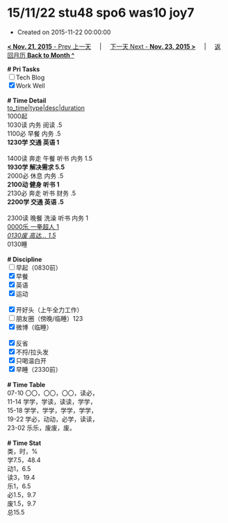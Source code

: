 # 15/11/22 stu48 spo6 was10 joy7

- Created on 2015-11-22 00:00:00

[**< Nov. 21, 2015** - Prev 上一天](/lifelogs/2015/11/d21.md) &nbsp; &nbsp; | &nbsp; &nbsp; [下一天 Next - **Nov. 23, 2015 >**](/lifelogs/2015/11/d23.md) &nbsp; &nbsp; |  &nbsp; &nbsp; [返回月历 **Back to Month ^**](/lifelogs/2015/11/index.md)
<br/><div><b># Pri Tasks</b></div><div><input type="checkbox"/>Tech Blog</div><div><input checked="true" type="checkbox"/>Work Well</div><div><br/></div><div><b># Time Detail</b></div><div><u>to_time|type|desc|duration</u></div><div>1000起</div><div>1030读 内务 阅读 .5</div><div>1100必 早餐 内务 .5</div><div><b>1230学 交通 英语 1</b></div><div><br/></div><div>1400读 奔走 午餐 听书 内务 1.5</div><div><b>1930学 解决需求 5.5</b></div><div>2000必 休息 内务 .5</div><div><b>2100动 健身 听书 1</b></div><div>2130必 奔走 听书 财务 .5</div><div><b>2200学 交通 英语 .5</b></div><div><br/></div><div>2300读 晚餐 洗澡 听书 内务 1</div><div><u>0000乐 一拳超人 1</u></div><div><u><i>0130废 高达… 1.5</i></u></div><div>0130睡</div><div><br/></div><div><b># Discipline</b></div><div><input type="checkbox"/>早起（0830前）</div><div><input checked="true" type="checkbox"/>早餐</div><div><input checked="true" type="checkbox"/>英语</div><div><input checked="true" type="checkbox"/>运动</div><div><br/></div><div><input checked="true" type="checkbox"/>开好头（上午全力工作）</div><div><input type="checkbox"/>朋友圈（傍晚/临睡）123</div><div><input checked="true" type="checkbox"/>微博（临睡）</div><div><br/></div><div><input checked="true" type="checkbox"/>反省</div><div><input checked="true" type="checkbox"/>不捋/拉头发</div><div><input checked="true" type="checkbox"/>只喝温白开</div><div><input checked="true" type="checkbox"/>早睡（2330前）</div><div><br/></div><div><b># Time Table</b></div><div>07-10 〇〇，〇〇，〇〇，读必，</div><div>11-14 学学，学读，读读，学学，</div><div>15-18 学学，学学，学学，学学，</div><div>19-22 学必，动动，必学，读读，</div><div>23-02 乐乐，废废，废。</div><div><br/></div><div><b># Time Stat</b></div><div>类，时，%</div><div>学7.5，48.4</div><div>动1，6.5</div><div>读3，19.4</div><div>乐1，6.5</div><div>必1.5，9.7</div><div>废1.5，9.7</div><div>总15.5</div>
